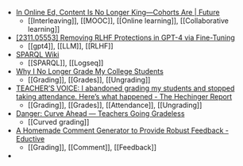 - [In Online Ed, Content Is No Longer King—Cohorts Are | Future](https://future.com/cohort-based-courses/)
	- [[Interleaving]], [[MOOC]], [[Online learning]], [[Collaborative learning]]
- [[2311.05553] Removing RLHF Protections in GPT-4 via Fine-Tuning](https://arxiv.org/abs/2311.05553)
	- [[gpt4]], [[LLM]], [[RLHF]]
- [SPARQL Wiki](https://kvistgaard.github.io/sparql/#/page/sparql%20wiki)
	- [[SPARQL]], [[Logseq]]
- [Why I No Longer Grade My College Students](https://gradingforgrowth.com/p/why-i-no-longer-grade-my-college)
	- [[Grading]], [[Grades]], [[Ungrading]]
- [TEACHER’S VOICE: I abandoned grading my students and stopped taking attendance. Here’s what happened - The Hechinger Report](https://hechingerreport.org/teachers-voice-i-abandoned-grading-my-students-and-stopped-taking-attendance-heres-what-happened/)
	- [[Grading]], [[Grades]], [[Attendance]], [[Ungrading]]
- [Danger: Curve Ahead — Teachers Going Gradeless](https://www.teachersgoinggradeless.com/blog/danger-curve-ahead)
	- [[Curved grading]]
- [A Homemade Comment Generator to Provide Robust Feedback - Eductive](https://eductive.ca/en/resource/a-homemade-comment-generator-to-provide-robust-feedback/)
	- [[Grading]], [[Comment]], [[Feedback]]
-